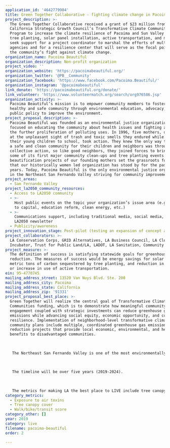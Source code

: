 ```yaml
---
application_id: '4642779984'
title: Green Together Collaborative - fighting climate change in Pacoima/Sun Valley
project_description: >-
  The Green Together Collaborative received a grant of $23 million from the
  California Strategic Growth Council’s Transformative Climate Communities
  Program to increase the climate resilience of Pacoima and Sun Valley through
  tree planting, solar panel installation, active transportation, and more. We
  seek support for a project coordinator to marshal the efforts of multiple
  agencies and for a resilience center that will serve as the focal point for
  the community’s fight against climate change.
organization_name: Pacoima Beautiful
organization_description: Non-profit organization
project_video: ''
organization_website: 'https://pacoimabeautiful.org/'
organization_twitter: '@PB__Community'
organization_facebook: 'https://www.facebook.com/Pacoima.Beautiful/'
organization_instagram: '@pacoimabeautiful'
link_donate: 'https://pacoimabeautiful.org/donate/'
link_volunteer: 'https://www.volunteermatch.org/search/org976586.jsp'
organization_activity: >-
  Pacoima Beautiful’s mission is to empower community members to foster a
  healthy and safe community through environmental education, advocacy, and
  public policy to improve the environment.
project_proposal_description: >-
  Pacoima Beautiful was founded as an environmental justice organization,
  focused on educating the community about health issues and fighting against
  the further proliferation of polluting uses. In 1996, five mothers, distraught
  at the unpleasant sight of trash and toxic smells they endured while walking
  their young children to school, took action. They knew the only way to create
  a safe and clean community for their children and neighbors was through
  collective action, so like good neighbors, they joined forces to bring Pacoima
  some of its first major community clean-ups and tree planting events. The
  beautification projects of our founding mothers set the grassroots foundation
  that our historically women led organization has stood by for the past 22
  years. Today, Pacoima Beautiful is the only environmental justice organization
  in the Northeast San Fernando Valley striving for community improvement.
project_areas:
  - San Fernando Valley
project_la2050_community_resources:
  - Access to LA2050 community
  - >-
    Host public events on the topic your organization’s issue area (e.g. access
    to capital, education reform, clean energy, etc.) 
  - >-
    Communications support, including traditional media, social media, and
    LA2050 newsletter
  - Publicity/awareness
project_innovation_stage: Post-pilot (testing an expansion of concept after initially successful pilot)
project_collaborators: >-
  LA Conservation Corps, GRID Alternatives, LA Business Council, LA CleanTech
  Incubator, Trust for Public Land/LA, LADOT, LA Sanitation, Community Partners
project_measure: >-
  The definition of success is satisfying statewide goals for greenhouse gas
  reduction. The measures of success would be energy savings for solar projects,
  metric tons of carbon sequestered by tree planting, and reduction in traffic
  or increase in use of active transportation.
ein: 95-4770745
mailing_address_street: 13520 Van Nuys Blvd. Ste. 200
mailing_address_city: Pacoima
mailing_address_state: California
mailing_address_zip: '91331'
project_proposal_best_place: >-
  Green Together will realize the central goal of Transformative Climate
  Communities funding, which is to demonstrate how meaningful community
  engagement coupled with strategic investments can reduce greenhouse gas
  emissions while advancing social equity, economic opportunity, and community
  resilience. Implementation of neighborhood-level transformative climate
  community plans include multiple, coordinated greenhouse gas emissions
  reduction projects that provide local economic, environmental, and health
  benefits to disadvantaged communities.
   
   
   
   The Northeast San Fernando Valley is one of the most environmentally-impacted neighborhoods in the state. This area suffers from numerous environmental hazards including three elevated freeways, industrial uses, and a commercial airport. It is also one of the most vulnerable areas in the City of Los Angeles to climate change with the number of extreme heat days predicted to multiply in the coming decades.
   
   
   
   The timeline will be over five years (2019-2024).
   
   
   
   The metrics for making LA the best place to LIVE include tree canopy cover, exposure to air toxins, and walk/bike/transit score. The Strategic Growth Council will require accounting of greenhouse gas reduction through a range of climate resilience activities including tree planting, energy savings, alternative energy production, and active transportation strategies.
category_metrics:
  - Exposure to air toxins
  - Tree canopy cover
  - Walk/bike/transit score
category_other: []
year: 2019
category: live
filename: pacoima-beautiful
order: 2

---
```

